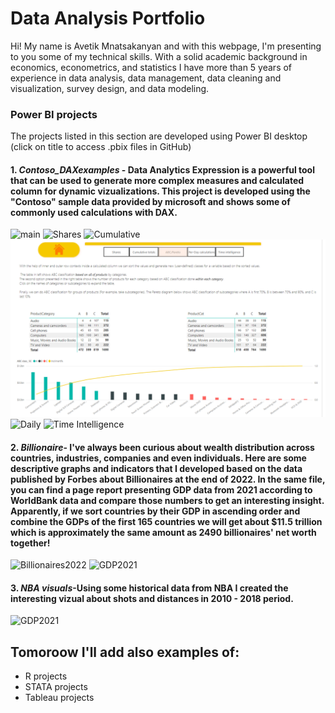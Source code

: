 # Data Analysis Portfolio 

Hi! My name is Avetik Mnatsakanyan and with this webpage, I'm presenting to you some of my technical skills. With a solid academic background in economics, econometrics, and statistics I have more than 5 years of experience in data analysis, data management, data cleaning and visualization, survey design, and data modeling.  

### Power BI projects 
The projects listed in this section are developed using Power BI desktop (click on title to access .pbix files in GitHub) 

#### 1. *Contoso_DAXexamples* - Data Analytics Expression is a powerful tool that can be used to generate more complex measures and calculated column for dynamic vizualizations. This project is developed using the "Contoso" sample data provided by microsoft and shows some of commonly used calculations with DAX.

![main](https://github.com/Avet-H/Avet-H/blob/main/Images/Slide1.PNG)
![Shares](https://github.com/Avet-H/Avet-H/blob/main/Images/Slide2.PNG)
![Cumulative](https://github.com/Avet-H/Avet-H/blob/main/Images/Slide3.PNG)
![Pareto](https://github.com/Avet-H/Avet/blob/main/Images/Slide4.PNG?raw=true)
![Daily](https://github.com/Avet-H/Avet-H/blob/main/Images/Slide5.PNG)
![Time Intelligence](https://github.com/Avet-H/Avet-H/blob/main/Images/Slide6.PNG)


#### 2. *Billionaire*- I've always been curious about wealth distribution across countries, industries, companies and even individuals. Here are some descriptive graphs and indicators that I developed based on the data published by Forbes about Billionaires at the end of 2022. In the same file, you can find a page report presenting GDP data from 2021 according to WorldBank data and compare those numbers to get an interesting insight. Apparently, if we sort countries by their GDP in ascending order and combine the GDPs of the first 165 countries we will get about $11.5 trillion which is approximately the same amount as 2490 billionaires' net worth together! 

![Billionaires2022](https://github.com/Avet-H/Avet-H/blob/main/Images/Billionaires.JPG)
![GDP2021](https://github.com/Avet-H/Avet-H/blob/main/Images/GDP.JPG)


#### 3. *NBA visuals*-Using some historical data from NBA I created the interesting vizual about shots and distances in 2010 - 2018 period.
![GDP2021](https://github.com/Avet-H/Avet-H/blob/main/Images/NBA.JPG)


## Tomoroow I'll add also examples of:
- R projects
- STATA projects
- Tableau projects
